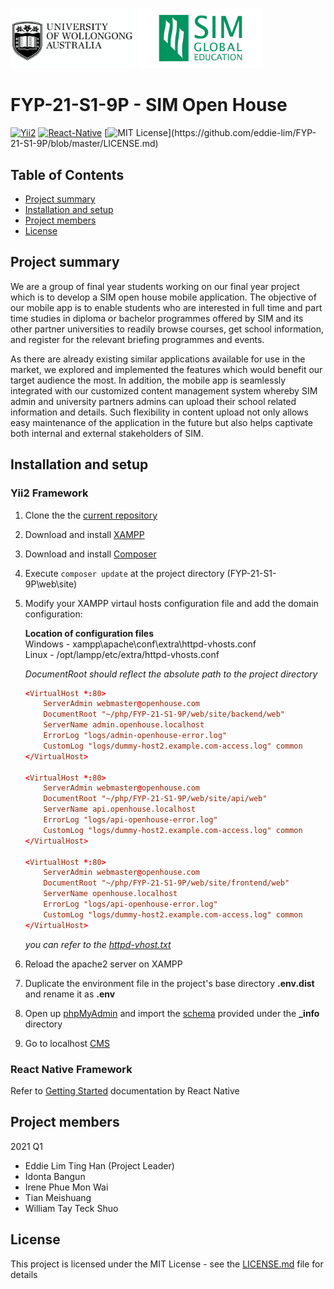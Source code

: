 
<img src="./readme_pictures/uow_logo.png" alt="drawing" width="200"/> <img src="./readme_pictures/sim_logo.png" alt="drawing" width="200"/>

# FYP-21-S1-9P - SIM Open House
[![Yii2](https://img.shields.io/badge/Powered_by-Yii_Framework-green.svg?style=flat)](https://www.yiiframework.com/) [![React-Native](https://img.shields.io/badge/Powered_by-React_Native_Framework-green.svg?style=flat)](https://reactnative.dev/) [![MIT License](https://img.shields.io/apm/l/atomic-design-ui.svg?)](https://github.com/eddie-lim/FYP-21-S1-9P/blob/master/LICENSE.md)

## Table of Contents
- [Project summary](#project-summary)
- [Installation and setup](#installation-and-setup)
- [Project members](#project-members)
- [License](#license)


## Project summary

We are a group of final year students working on our final year project which is to develop a SIM open house mobile application. The objective of our mobile app is to enable students who are interested in full time and part time studies in diploma or bachelor programmes offered by SIM and its other partner universities to readily browse courses, get school information, and register for the relevant briefing programmes and events.

As there are already existing similar applications available for use in the market, we explored and implemented the features which would benefit our target audience the most. In addition, the mobile app is seamlessly integrated with our customized content management system whereby SIM admin and university partners admins can upload their school related information and details. Such flexibility in content upload not only allows easy maintenance of the application in the future but also helps captivate both internal and external stakeholders of SIM.

## Installation and setup

### Yii2 Framework
1. Clone the the [current repository](https://github.com/eddie-lim/FYP-21-S1-9P)

2. Download and install [XAMPP](https://www.apachefriends.org/download.html)

3. Download and install [Composer](https://getcomposer.org/download/)

4. Execute `composer update` at the project directory (FYP-21-S1-9P\web\site)

5. Modify your XAMPP virtaul hosts configuration file and add the domain configuration:

    **Location of configuration files**  
    Windows - xampp\apache\conf\extra\httpd-vhosts.conf  
    Linux - /opt/lampp/etc/extra/httpd-vhosts.conf

    *DocumentRoot should reflect the absolute path to the project directory*
    ```conf
    <VirtualHost *:80>
        ServerAdmin webmaster@openhouse.com
        DocumentRoot "~/php/FYP-21-S1-9P/web/site/backend/web"
        ServerName admin.openhouse.localhost
        ErrorLog "logs/admin-openhouse-error.log"
        CustomLog "logs/dummy-host2.example.com-access.log" common
    </VirtualHost>

    <VirtualHost *:80>
        ServerAdmin webmaster@openhouse.com
        DocumentRoot "~/php/FYP-21-S1-9P/web/site/api/web"
        ServerName api.openhouse.localhost
        ErrorLog "logs/api-openhouse-error.log"
        CustomLog "logs/dummy-host2.example.com-access.log" common
    </VirtualHost>

    <VirtualHost *:80>
        ServerAdmin webmaster@openhouse.com
        DocumentRoot "~/php/FYP-21-S1-9P/web/site/frontend/web"
        ServerName openhouse.localhost
        ErrorLog "logs/api-openhouse-error.log"
        CustomLog "logs/dummy-host2.example.com-access.log" common
    </VirtualHost>
    ```

    *you can refer to the [httpd-vhost.txt](https://github.com/eddie-lim/FYP-21-S1-9P/blob/master/_info/httpd-vhost.txt)*


6. Reload the apache2 server on XAMPP

7. Duplicate the environment file in the project's base directory **.env.dist** and rename it as **.env**

8. Open up [phpMyAdmin](http://localhost/phpmyadmin/) and import the [schema](https://github.com/eddie-lim/FYP-21-S1-9P/blob/master/_info/schema.sql) provided under the **_info** directory

9. Go to localhost [CMS](http://admin.openhouse.localhost/)


### React Native Framework
Refer to [Getting Started](https://reactnative.dev/docs/getting-started) documentation by React Native

## Project members

2021 Q1

- Eddie Lim Ting Han (Project Leader)  
- Idonta Bangun  
- Irene Phue Mon Wai  
- Tian Meishuang  
- William Tay Teck Shuo


## License

This project is licensed under the MIT License - see the [LICENSE.md](https://github.com/eddie-lim/FYP-21-S1-9P/blob/master/LICENSE.md) file for details
